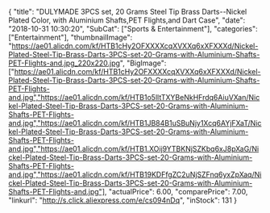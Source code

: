 {
	"title": "DULYMADE 3PCS set, 20 Grams Steel Tip Brass Darts--Nickel Plated Color, with Aluminium Shafts,PET Flights,and Dart Case",
	"date": "2018-10-31 10:30:20",
	"SubCat": ["Sports & Entertainment"],
	"categories": ["Entertainment"],
	"thumbnailImage": "https://ae01.alicdn.com/kf/HTB1cHy2OFXXXXcqXVXXq6xXFXXXd/Nickel-Plated-Steel-Tip-Brass-Darts-3PCS-set-20-Grams-with-Aluminium-Shafts-PET-Flights-and.jpg_220x220.jpg",
	"BigImage": ["https://ae01.alicdn.com/kf/HTB1cHy2OFXXXXcqXVXXq6xXFXXXd/Nickel-Plated-Steel-Tip-Brass-Darts-3PCS-set-20-Grams-with-Aluminium-Shafts-PET-Flights-and.jpg","https://ae01.alicdn.com/kf/HTB1o5lltTXYBeNkHFrdq6AiuVXan/Nickel-Plated-Steel-Tip-Brass-Darts-3PCS-set-20-Grams-with-Aluminium-Shafts-PET-Flights-and.jpg","https://ae01.alicdn.com/kf/HTB1JB84B1uSBuNjy1Xcq6AYjFXaT/Nickel-Plated-Steel-Tip-Brass-Darts-3PCS-set-20-Grams-with-Aluminium-Shafts-PET-Flights-and.jpg","https://ae01.alicdn.com/kf/HTB1.XOij9YTBKNjSZKbq6xJ8pXaG/Nickel-Plated-Steel-Tip-Brass-Darts-3PCS-set-20-Grams-with-Aluminium-Shafts-PET-Flights-and.jpg","https://ae01.alicdn.com/kf/HTB19KDFfgZC2uNjSZFnq6yxZpXaq/Nickel-Plated-Steel-Tip-Brass-Darts-3PCS-set-20-Grams-with-Aluminium-Shafts-PET-Flights-and.jpg"],
	"actualPrice": 6.00,
	"comparePrice": 7.00,
	"linkurl": "http://s.click.aliexpress.com/e/cs094nDq",
	"inStock": 131
}
